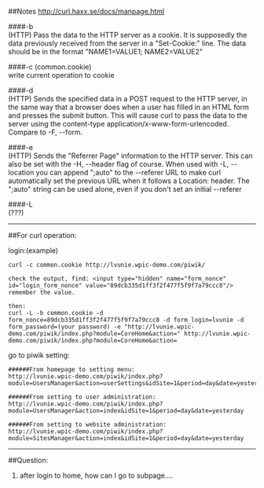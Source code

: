 ##Notes
http://curl.haxx.se/docs/manpage.html


####-b  
(HTTP) Pass the data to the HTTP server as a cookie. It is supposedly 
the data previously received from the server in a "Set-Cookie:" line. 
The data should be in the format "NAME1=VALUE1; NAME2=VALUE2"

####-c (common.cookie)  
write current operation to cookie

####-d  
(HTTP) Sends the specified data in a POST request to the HTTP server, 
in the same way that a browser does when a user has filled in an HTML 
form and presses the submit button. This will cause curl to pass the 
data to the server using the content-type application/x-www-form-urlencoded. 
Compare to -F, --form.

####-e  
(HTTP) Sends the "Referrer Page" information to the HTTP server. 
This can also be set with the -H, --header flag of course. When used 
with -L, --location you can append ";auto" to the --referer URL to make 
curl automatically set the previous URL when it follows a Location: header. 
The ";auto" string can be used alone, even if you don't set an initial --referer

####-L  
(???)


-------------------------------------------------------------------------------------
##For curl operation:

login:(example)
`````````````````````````````````````````````````````````````````````
curl -c common.cookie http://lvunie.wpic-demo.com/piwik/

check the output, find: <input type="hidden" name="form_nonce" id="login_form_nonce" value="89dcb335d1ff3f2f477f5f9f7a79ccc8"/> remember the value.

then:
curl -L -b common.cookie -d form_nonce=89dcb335d1ff3f2f477f5f9f7a79ccc8 -d form_login=lvunie -d form_password=(your password) -e "http://lvunie.wpic-demo.com/piwik/index.php?module=CoreHome&action=" http://lvunie.wpic-demo.com/piwik/index.php?module=CoreHome&action=
``````````````````````````````````````````````````````````````````````


go to piwik setting:
`````````````````````````````````````````````````````````
######From homepage to setting menu:
http://lvunie.wpic-demo.com/piwik/index.php?module=UsersManager&action=userSettings&idSite=1&period=day&date=yesterday

######From setting to user administration:
http://lvunie.wpic-demo.com/piwik/index.php?module=UsersManager&action=index&idSite=1&period=day&date=yesterday

######From setting to website administration:
http://lvunie.wpic-demo.com/piwik/index.php?module=SitesManager&action=index&idSite=1&period=day&date=yesterday
`````````````````````````````````````````````````````````

-------------------------------------------------------------------------------------------
##Question:

1. after login to home, how can I go to subpage....

